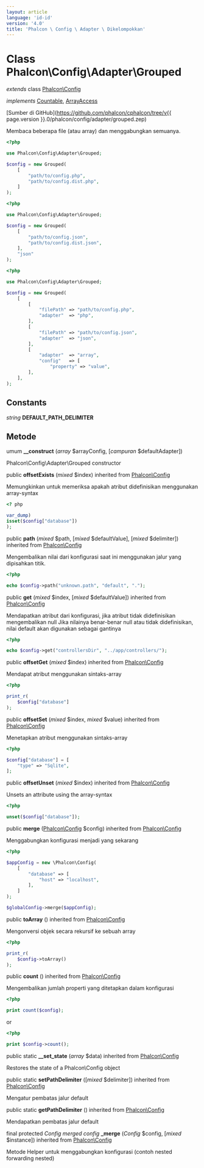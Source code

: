 ```yaml
---
layout: article
language: 'id-id'
version: '4.0'
title: 'Phalcon \ Config \ Adapter \ Dikelompokkan'
---
```

# Class **Phalcon\Config\Adapter\Grouped**

*extends* class [Phalcon\Config](Phalcon_Config)

*implements* [Countable](https://php.net/manual/en/class.countable.php), [ArrayAccess](https://php.net/manual/en/class.arrayaccess.php)

[Sumber di GitHub](https://github.com/phalcon/cphalcon/tree/v{{ page.version }}.0/phalcon/config/adapter/grouped.zep)

Membaca beberapa file (atau array) dan menggabungkan semuanya.

```php
<?php

use Phalcon\Config\Adapter\Grouped;

$config = new Grouped(
    [
        "path/to/config.php",
        "path/to/config.dist.php",
    ]
);

```

```php
<?php

use Phalcon\Config\Adapter\Grouped;

$config = new Grouped(
    [
        "path/to/config.json",
        "path/to/config.dist.json",
    ],
    "json"
);

```

```php
<?php

use Phalcon\Config\Adapter\Grouped;

$config = new Grouped(
    [
        [
            "filePath" => "path/to/config.php",
            "adapter"  => "php",
        ],
        [
            "filePath" => "path/to/config.json",
            "adapter"  => "json",
        ],
        [
            "adapter"  => "array",
            "config"   => [
                "property" => "value",
        ],
    ],
);

```

## Constants

*string* **DEFAULT_PATH_DELIMITER**

## Metode

umum **__construct** (*array* $arrayConfig, [*campuran* $defaultAdapter])

Phalcon\Config\Adapter\Grouped constructor

public **offsetExists** (*mixed* $index) inherited from [Phalcon\Config](Phalcon_Config)

Memungkinkan untuk memeriksa apakah atribut didefinisikan menggunakan array-syntax

```php
<? php

var_dump)
isset($config["database"])
);

```

public **path** (*mixed* $path, [*mixed* $defaultValue], [*mixed* $delimiter]) inherited from [Phalcon\Config](Phalcon_Config)

Mengembalikan nilai dari konfigurasi saat ini menggunakan jalur yang dipisahkan titik.

```php
<?php

echo $config->path("unknown.path", "default", ".");

```

public **get** (*mixed* $index, [*mixed* $defaultValue]) inherited from [Phalcon\Config](Phalcon_Config)

Mendapatkan atribut dari konfigurasi, jika atribut tidak didefinisikan mengembalikan null Jika nilainya benar-benar null atau tidak didefinisikan, nilai default akan digunakan sebagai gantinya

```php
<?php

echo $config->get("controllersDir", "../app/controllers/");

```

public **offsetGet** (*mixed* $index) inherited from [Phalcon\Config](Phalcon_Config)

Mendapat atribut menggunakan sintaks-array

```php
<?php

print_r(
    $config["database"]
);

```

public **offsetSet** (*mixed* $index, *mixed* $value) inherited from [Phalcon\Config](Phalcon_Config)

Menetapkan atribut menggunakan sintaks-array

```php
<?php

$config["database"] = [
    "type" => "Sqlite",
];

```

public **offsetUnset** (*mixed* $index) inherited from [Phalcon\Config](Phalcon_Config)

Unsets an attribute using the array-syntax

```php
<?php

unset($config["database"]);

```

public **merge** ([Phalcon\Config](Phalcon_Config) $config) inherited from [Phalcon\Config](Phalcon_Config)

Menggabungkan konfigurasi menjadi yang sekarang

```php
<?php

$appConfig = new \Phalcon\Config(
    [
        "database" => [
            "host" => "localhost",
        ],
    ]
);

$globalConfig->merge($appConfig);

```

public **toArray** () inherited from [Phalcon\Config](Phalcon_Config)

Mengonversi objek secara rekursif ke sebuah array

```php
<?php

print_r(
    $config->toArray()
);

```

public **count** () inherited from [Phalcon\Config](Phalcon_Config)

Mengembalikan jumlah properti yang ditetapkan dalam konfigurasi

```php
<?php

print count($config);

```

or

```php
<?php

print $config->count();

```

public static **__set_state** (*array* $data) inherited from [Phalcon\Config](Phalcon_Config)

Restores the state of a Phalcon\Config object

public static **setPathDelimiter** ([*mixed* $delimiter]) inherited from [Phalcon\Config](Phalcon_Config)

Mengatur pembatas jalur default

public static **getPathDelimiter** () inherited from [Phalcon\Config](Phalcon_Config)

Mendapatkan pembatas jalur default

final protected *Config merged config* **_merge** (*Config* $config, [*mixed* $instance]) inherited from [Phalcon\Config](Phalcon_Config)

Metode Helper untuk menggabungkan konfigurasi (contoh nested forwarding nested)